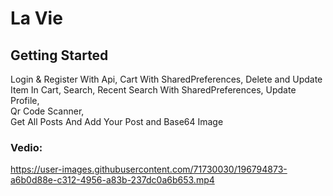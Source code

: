 # La Vie

## Getting Started
  
  Login & Register With Api, 
  Cart With SharedPreferences, 
  Delete and Update Item In Cart, 
  Search,
  Recent Search With SharedPreferences, 
  Update Profile,  
  Qr Code Scanner,  
  Get All Posts And Add Your Post and
  Base64 Image
  
### Vedio:
https://user-images.githubusercontent.com/71730030/196794873-a6b0d88e-c312-4956-a83b-237dc0a6b653.mp4
